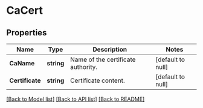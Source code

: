 # CaCert

## Properties
Name | Type | Description | Notes
------------ | ------------- | ------------- | -------------
**CaName** | **string** | Name of the certificate authority. | [default to null]
**Certificate** | **string** | Certificate content. | [default to null]

[[Back to Model list]](../README.md#documentation-for-models) [[Back to API list]](../README.md#documentation-for-api-endpoints) [[Back to README]](../README.md)
